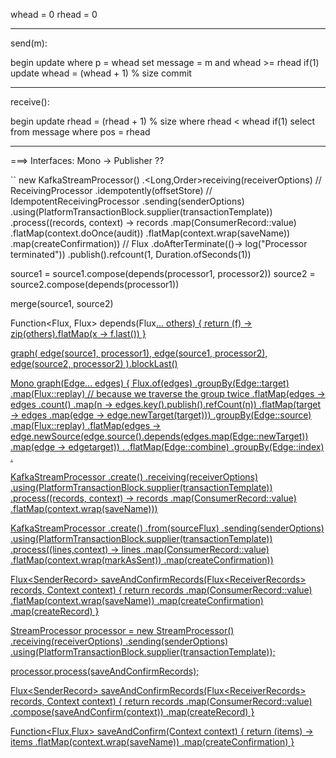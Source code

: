 whead = 0
rhead = 0

----

send(m):

begin
    update where p = whead set message = m and whead >= rhead
    if(1)
        update whead = (whead + 1) % size
commit

----

receive():

begin
    update rhead = (rhead + 1) % size where rhead < whead
    if(1)
        select from message where pos = rhead

----

===> Interfaces: Mono -> Publisher ??

``
new KafkaStreamProcessor()
  .<Long,Order>receiving(receiverOptions)   // ReceivingProcessor
  .idempotently(offsetStore)    // IdempotentReceivingProcessor
  .sending(senderOptions)
  .using(PlatformTransactionBlock.supplier(transactionTemplate))
  .process((records, context) -> records
     .map(ConsumerRecord::value)
     .flatMap(context.doOnce(audit))
     .flatMap(context.wrap(saveName))
     .map(createConfirmation))  // Flux<Processor>
  .doAfterTerminate(()-> log("Processor terminated"))
  .publish().refcount(1, Duration.ofSeconds(1))               
          
source1 = source1.compose(depends(processor1, processor2))
source2 = source2.compose(depends(processor1))

merge(source1, source2)
     
Function<Flux<T>, Flux<T>> depends(Flux<U>... others) {
    return (f) -> zip(others).flatMap(x -> f.last())
}     

graph(
    edge(source1, processor1),
    edge(source1, processor2),
    edge(source2, processor2)
).blockLast()
 
Mono<Void> graph(Edge... edges) {
    Flux.of(edges)
        .groupBy(Edge::target)
        .map(Flux::replay)      // because we traverse the group twice
        .flatMap(edges ->
            edges
                .count()
                .map(n -> edges.key().publish().refCount(n))
                .flatMap(target -> edges
                    .map(edge -> edge.newTarget(target)))
        .groupBy(Edge::source)
        .map(Flux::replay)
        .flatMap(edges ->
                   edge.newSource(edge.source().depends(edges.map(Edge::newTarget))
                   .map(edge -> edgetarget))
                .
        .flatMap(Edge::combine)
        .groupBy(Edge::index)
        .
        
        

     
KafkaStreamProcessor
  .create()
  .receiving(receiverOptions)
  .using(PlatformTransactionBlock.supplier(transactionTemplate))
  .process((records, context) -> records
     .map(ConsumerRecord::value)
     .flatMap(context.wrap(saveName)))
  
KafkaStreamProcessor
  .create()
  .from(sourceFlux)
  .sending(senderOptions)
  .using(PlatformTransactionBlock.supplier(transactionTemplate))
  .process((lines,context) -> lines
     .map(ConsumerRecord::value)
     .flatMap(context.wrap(markAsSent))
     .map(createConfirmation))  
 
       
Flux<SenderRecord<Confirmation>> saveAndConfirmRecords(Flux<ReceiverRecords<String>> records, Context context) {
    return records
                .map(ConsumerRecord::value)
                .flatMap(context.wrap(saveName))
                .map(createConfirmation)
                .map(createRecord)
}
     
StreamProcessor processor =
    new StreamProcessor()
      .receiving(receiverOptions)
      .sending(senderOptions)
      .using(PlatformTransactionBlock.supplier(transactionTemplate));
            
processor.process(saveAndConfirmRecords);

Flux<SenderRecord<Confirmation>> saveAndConfirmRecords(Flux<ReceiverRecords<String>> records, Context context) {
    return records
                .map(ConsumerRecord::value)                                
                .compose(saveAndConfirm(context))
                .map(createRecord)
}

Function<Flux<String>,Flux<Confirmation>> saveAndConfirm(Context context) {
    return (items) -> items
        .flatMap(context.wrap(saveName))
        .map(createConfirmation)
}

```